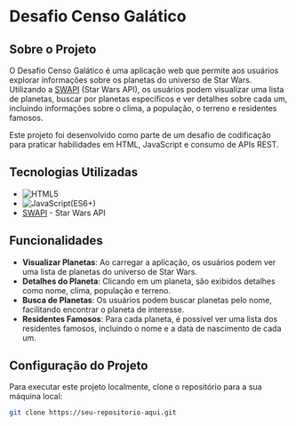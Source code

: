 # Desafio Censo Galático

## Sobre o Projeto

O Desafio Censo Galático é uma aplicação web que permite aos usuários explorar informações sobre os planetas do universo de Star Wars. Utilizando a [SWAPI](https://swapi.dev) (Star Wars API), os usuários podem visualizar uma lista de planetas, buscar por planetas específicos e ver detalhes sobre cada um, incluindo informações sobre o clima, a população, o terreno e residentes famosos.

Este projeto foi desenvolvido como parte de um desafio de codificação para praticar habilidades em HTML, JavaScript e consumo de APIs REST.

## Tecnologias Utilizadas

- ![HTML5](https://img.shields.io/badge/html5-%23E34F26.svg?style=for-the-badge&logo=html5&logoColor=white)
- ![JavaScript](https://img.shields.io/badge/JavaScript-323330?style=for-the-badge&logo=javascript&logoColor=F7DF1E)(ES6+)
- [SWAPI](https://swapi.dev) - Star Wars API

## Funcionalidades

- **Visualizar Planetas**: Ao carregar a aplicação, os usuários podem ver uma lista de planetas do universo de Star Wars.
- **Detalhes do Planeta**: Clicando em um planeta, são exibidos detalhes como nome, clima, população e terreno.
- **Busca de Planetas**: Os usuários podem buscar planetas pelo nome, facilitando encontrar o planeta de interesse.
- **Residentes Famosos**: Para cada planeta, é possível ver uma lista dos residentes famosos, incluindo o nome e a data de nascimento de cada um.

## Configuração do Projeto

Para executar este projeto localmente, clone o repositório para a sua máquina local:

```bash
git clone https://seu-repositorio-aqui.git
